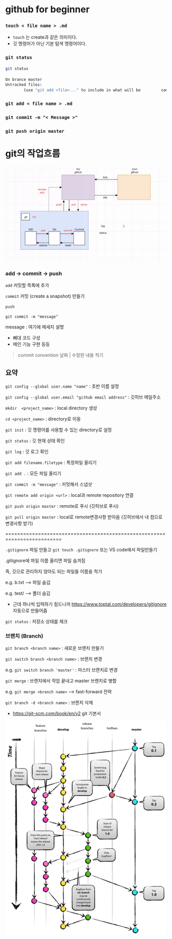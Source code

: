 # github for beginner

### `touch < file name > .md ` 

* `touch` 는 create과 같은 의미이다. 
* 깃 명령어가 아닌 기본 탐색 명령어이다.

### `git status` 

```bash
git status

On brance master
Untracked files:
		(use "git add <file>..." to include in what will be 		committed)
```

### `git add < file name > .md` 

### `git commit -m "< Message >"`

### `git push origin master`

# git의 작업흐름



![git_add_commit_push](basic.assets/git_add_commit_push.png)

### add -> commit -> push 

`add` 커밋할 목록에 추가

`commit`  커밋 (create a snapshot) 만들기

`push`  



`git commit -m "message"` 

message : 여기에 메세지 설명

* 뼈대 코드 구성
* 메인 기능 구현 등등



> commit convention 날짜 | 수정한 내용 적기

## 요약

`git config --global user.name "name"` : 초반 이름 설정 

`git config --global user.email "github email address"` : 깃허브 메일주소

`mkdir  <project_name>` : local directory 생성

`cd <project_name>` : directory로 이동

`git init` : 깃 명령어를 사용할 수 있는 directory로 설정

`git status` : 깃 현재 상태 확인

`git log` : 깃 로그 확인

`git add filename.filetype`  : 특정파일 올리기

`git add .` : 모든 파일 올리기 

`git commit -m "message"` : 커밋해서 스냅샷

`git remote add origin <url>` : local과 remote repository 연결

`git push origin master` : remote로 푸시 (깃허브로 푸시)

`git pull origin master` : local로 remote변경사항 받아옴 (깃허브에서 내 컴으로 변경사항 받기)

=========================================================================

`.gitignore` 파일 만들고 `git touch .gitignore` 또는 VS code에서 파일만들기  

.gitignore에 파일 이름 올리면 파일 숨겨짐

즉, 깃으로 관리하지 않아도 되는 파일들 이름을 적기

e.g. b.txt --> 파일 숨김

e.g. test/ --> 폴더 숨김

* 근데 하나씩 입력하기 힘드니까  https://www.toptal.com/developers/gitignore 자동으로 만들어줌

`git status` : 저장소 상태를 체크 



### 브랜치 (Branch)

`git branch <branch name>` : 새로운 브랜치 만들기 

`git switch branch <branch name>` : 브랜치 변경

e.g. `git switch branch 'master'` : 마스터 브랜치로 변경

`git merge` : 브랜치에서 작업 끝내고 master 브랜치로 병합 

e.g. `git merge <branch name>` --> fast-forward 전략

`git branch -d <branch name>` : 브랜치 삭제







* https://git-scm.com/book/en/v2 git 기본서 

![Git Flow timeline by Vincent Driessen, used with permission](basic.assets/gitlab_flow_gitdashflow.png)